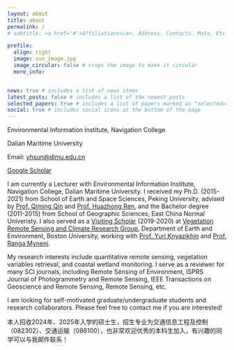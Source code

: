 ```yaml
---
layout: about
title: about
permalink: /
# subtitle: <a href='#'>Affiliations</a>. Address. Contacts. Moto. Etc.

profile:
  align: right
  image: sun_image.jpg
  image_circular: false # crops the image to make it circular
  more_info: 


news: true # includes a list of news items
latest_posts: false # includes a list of the newest posts
selected_papers: true # includes a list of papers marked as "selected={true}"
social: true # includes social icons at the bottom of the page
---
```



Environmental Information Institute, Navigation College

Dalian Maritime University

Email: yhsun@dlmu.edu.cn

[Google Scholar](https://scholar.google.com/citations?user=RLSzSd0AAAAJ&hl)

I am currently a Lecturer with Environmental Information Institute, Navigation College, Dalian Maritime University. I received my Ph.D. (2015-2021) from School of Earth and Space Sciences, Peking University, advised by [Prof. Qiming Qin](https://irsgis.pku.edu.cn/ls/gis1111/qqm/index.htm) and [Prof. Huazhong Ren](https://irsgis.pku.edu.cn/ls/gis1111/rhz/index.htm), and the Bachelor degree (2011-2015) from School of Geographic Sciences, East China Normal Univeristy. I also served as a [Visiting Scholar](https://sites.bu.edu/cliveg/people/visiting-scholars-2/yuanheng-sun/) (2019-2020) at [Vegetation Remote Sensing and Climate Research Group](https://sites.bu.edu/cliveg/), Department of Earth and Environment, Boston University, working with [Prof. Yuri Knyazikhin](https://sites.bu.edu/cliveg/people/professors/prof-yuri-knyazikhin/) and [Prof. Ranga Myneni](https://sites.bu.edu/cliveg/people/professors/prof-ranga-b-myneni/).

My research interests include quantitative remote sensing, vegetation variables retrieval, and coastal wetland monitoring. I serve as a reviewer for many SCI journals, including Remote Sensing of Environment, ISPRS Journal of Photogrammetry and Remote Sensing, IEEE Transactions on Geoscience and Remote Sensing, Remote Sensing, etc.

I am looking for self-motivated graduate/undergraduate students and research collaborators. Please feel free to contact me if you are interested!

本人招收2024年、2025年入学的硕士生，招生专业为交通信息工程及控制（082302）、交通运输（086100），也非常欢迎优秀的本科生加入，有兴趣的同学可以与我邮件联系！



